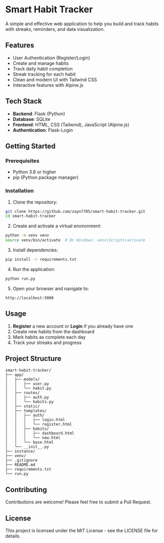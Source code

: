 # Smart Habit Tracker

A simple and effective web application to help you build and track habits with streaks, reminders, and data visualization.

## Features

- User Authentication (Register/Login)
- Create and manage habits
- Track daily habit completion
- Streak tracking for each habit
- Clean and modern UI with Tailwind CSS
- Interactive features with Alpine.js

## Tech Stack

- **Backend**: Flask (Python)
- **Database**: SQLite
- **Frontend**: HTML, CSS (Tailwind), JavaScript (Alpine.js)
- **Authentication**: Flask-Login

## Getting Started

### Prerequisites

- Python 3.8 or higher
- pip (Python package manager)

### Installation

1. Clone the repository:
```bash
git clone https://github.com/zayn7705/smart-habit-tracker.git
cd smart-habit-tracker
```

2. Create and activate a virtual environment:
```bash
python -m venv venv
source venv/bin/activate  # On Windows: venv\Scripts\activate
```

3. Install dependencies:
```bash
pip install -r requirements.txt
```

4. Run the application:
```bash
python run.py
```

5. Open your browser and navigate to:
```
http://localhost:5000
```

## Usage

1. **Register** a new account or **Login** if you already have one
2. Create new habits from the dashboard
3. Mark habits as complete each day
4. Track your streaks and progress

## Project Structure

```
smart-habit-tracker/
├── app/
│   ├── models/
│   │   ├── user.py
│   │   └── habit.py
│   ├── routes/
│   │   ├── auth.py
│   │   └── habits.py
│   ├── static/
│   ├── templates/
│   │   ├── auth/
│   │   │   ├── login.html
│   │   │   └── register.html
│   │   ├── habits/
│   │   │   ├── dashboard.html
│   │   │   └── new.html
│   │   └── base.html
│   └── __init__.py
├── instance/
├── venv/
├── .gitignore
├── README.md
├── requirements.txt
└── run.py
```

## Contributing

Contributions are welcome! Please feel free to submit a Pull Request.

## License

This project is licensed under the MIT License - see the LICENSE file for details.
